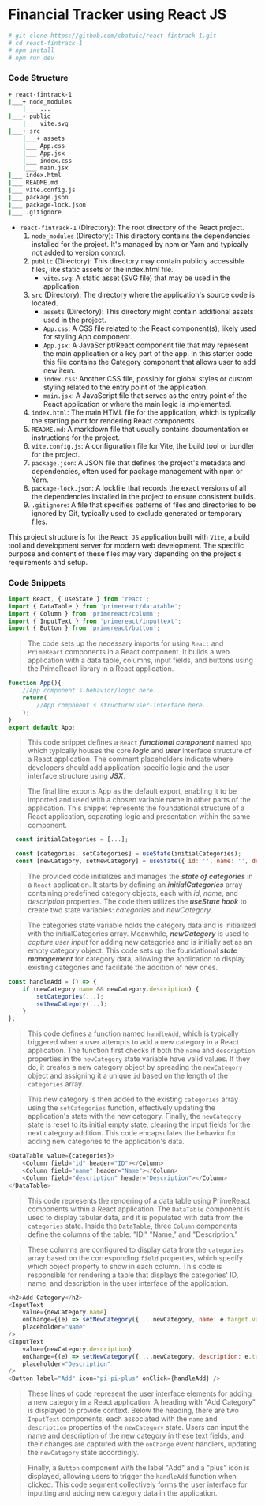 # Financial Tracker using React JS

```bash
# git clone https://github.com/cbatuic/react-fintrack-1.git
# cd react-fintrack-1
# npm install
# npm run dev
```

### Code Structure
```bash
+ react-fintrack-1
|___+ node_modules
    |___ ...
|___+ public
    |___ vite.svg
|___+ src
    |___+ assets
    |___ App.css
    |___ App.jsx
    |___ index.css
    |___ main.jsx
|___ index.html
|___ README.md
|___ vite.config.js
|___ package.json
|___ package-lock.json
|___ .gitignore
```
* ```react-fintrack-1``` (Directory): The root directory of the React project.
    1. ```node_modules``` (Directory): This directory contains the dependencies installed for the project. It's managed by npm or Yarn and typically not added to version control.
    2. ```public``` (Directory): This directory may contain publicly accessible files, like static assets or the index.html file.
        * ```vite.svg```: A static asset (SVG file) that may be used in the application.
    3. ```src``` (Directory): The directory where the application's source code is located.
        * ```assets``` (Directory): This directory might contain additional assets used in the project.
        * ```App.css```: A CSS file related to the React component(s), likely used for styling App component.
        * ```App.jsx```: A JavaScript/React component file that may represent the main application or a key part of the app. In this starter code this file contains the Category component that allows user to add new item.
        * ```index.css```: Another CSS file, possibly for global styles or custom styling related to the entry point of the application.
        * ```main.jsx```: A JavaScript file that serves as the entry point of the React application or where the main logic is implemented.
    4. ```index.html```: The main HTML file for the application, which is typically the starting point for rendering React components.
    5. ```README.md```: A markdown file that usually contains documentation or instructions for the project.
    6. ```vite.config.js```: A configuration file for Vite, the build tool or bundler for the project.
    7. ```package.json```: A JSON file that defines the project's metadata and dependencies, often used for package management with npm or Yarn.
    8. ```package-lock.json```: A lockfile that records the exact versions of all the dependencies installed in the project to ensure consistent builds.
    9. ```.gitignore```: A file that specifies patterns of files and directories to be ignored by Git, typically used to exclude generated or temporary files.

This project structure is for the ```React JS``` application built with ```Vite```, a build tool and development server for modern web development. The specific purpose and content of these files may vary depending on the project's requirements and setup.

### Code Snippets

```js
import React, { useState } from 'react';
import { DataTable } from 'primereact/datatable';
import { Column } from 'primereact/column';
import { InputText } from 'primereact/inputtext';
import { Button } from 'primereact/button';
```
> The code sets up the necessary imports for using ```React``` and ```PrimeReact``` components in a React component. It builds a web application with a data table, columns, input fields, and buttons using the PrimeReact library in a React application. 

```js
function App(){
    //App component's behavior/logic here...
    return(
        //App component's structure/user-interface here...
    );
}
export default App;
```
> This code snippet defines a ```React``` ***functional component*** named ```App```, which typically houses the core ***logic*** and ***user*** interface structure of a React application. The comment placeholders indicate where developers should add application-specific logic and the user interface structure using ***JSX***. 

> The final line exports App as the default export, enabling it to be imported and used with a chosen variable name in other parts of the application. This snippet represents the foundational structure of a React application, separating logic and presentation within the same component.

```js
  const initialCategories = [...];

  const [categories, setCategories] = useState(initialCategories);
  const [newCategory, setNewCategory] = useState({ id: '', name: '', description: '' });

```
> The provided code initializes and manages the ***state of categories*** in a ```React``` application. It starts by defining an ***initialCategories*** array containing predefined category objects, each with *id*, *name*, and *description* properties. The code then utilizes the ***useState hook*** to create two state variables: *categories* and *newCategory*. 

> The categories state variable holds the category data and is initialized with the initialCategories array. Meanwhile, ***newCategory*** is used to *capture user input* for adding new categories and is initially set as an empty category object. This code sets up the foundational ***state management*** for category data, allowing the application to display existing categories and facilitate the addition of new ones.

```js
const handleAdd = () => {
    if (newCategory.name && newCategory.description) {
        setCategories(...);
        setNewCategory(...);
    }
};
```
> This code defines a function named `handleAdd`, which is typically triggered when a user attempts to add a new category in a React application. The function first checks if both the `name` and `description` properties in the `newCategory` state variable have valid values. If they do, it creates a new category object by spreading the `newCategory` object and assigning it a unique `id` based on the length of the `categories` array. 

> This new category is then added to the existing `categories` array using the `setCategories` function, effectively updating the application's state with the new category. Finally, the `newCategory` state is reset to its initial empty state, clearing the input fields for the next category addition. This code encapsulates the behavior for adding new categories to the application's data.

```js
<DataTable value={categories}>
    <Column field="id" header="ID"></Column>
    <Column field="name" header="Name"></Column>
    <Column field="description" header="Description"></Column>
</DataTable>
```
> This code represents the rendering of a data table using PrimeReact components within a React application. The `DataTable` component is used to display tabular data, and it is populated with data from the `categories` state. Inside the `DataTable`, three `Column` components define the columns of the table: "ID," "Name," and "Description." 

> These columns are configured to display data from the `categories` array based on the corresponding `field` properties, which specify which object property to show in each column. This code is responsible for rendering a table that displays the categories' ID, name, and description in the user interface of the application.

```js
<h2>Add Category</h2>
<InputText
    value={newCategory.name}
    onChange={(e) => setNewCategory({ ...newCategory, name: e.target.value })}
    placeholder="Name"
/>
<InputText
    value={newCategory.description}
    onChange={(e) => setNewCategory({ ...newCategory, description: e.target.value })}
    placeholder="Description"
/>
<Button label="Add" icon="pi pi-plus" onClick={handleAdd} />
```
> These lines of code represent the user interface elements for adding a new category in a React application. A heading with "Add Category" is displayed to provide context. Below the heading, there are two `InputText` components, each associated with the `name` and `description` properties of the `newCategory` state. Users can input the name and description of the new category in these text fields, and their changes are captured with the `onChange` event handlers, updating the `newCategory` state accordingly. 

> Finally, a `Button` component with the label "Add" and a "plus" icon is displayed, allowing users to trigger the `handleAdd` function when clicked. This code segment collectively forms the user interface for inputting and adding new category data in the application.